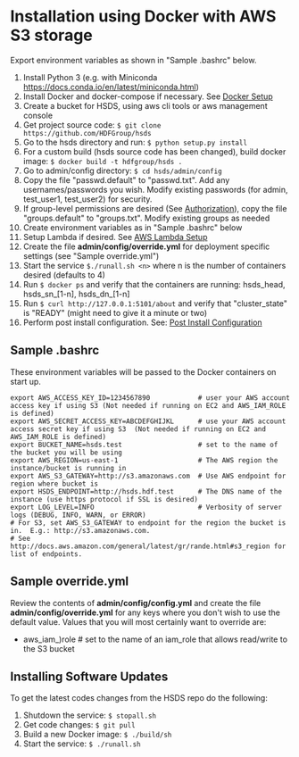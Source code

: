 Installation using Docker with AWS S3 storage
=============================================

Export environment variables as shown in "Sample .bashrc" below.

1. Install Python 3 (e.g. with Miniconda <https://docs.conda.io/en/latest/miniconda.html>)
2. Install Docker and docker-compose if necessary. See [Docker Setup](setup_docker.md) 
3. Create a bucket for HSDS, using aws cli tools or aws management console
4. Get project source code: `$ git clone https://github.com/HDFGroup/hsds`
5. Go to the hsds directory and run: `$ python setup.py install`
6. For a custom build (hsds source code has been changed), build docker image:  `$ docker build -t hdfgroup/hsds .`
7. Go to admin/config directory: `$ cd hsds/admin/config`
8. Copy the file "passwd.default" to "passwd.txt".  Add any usernames/passwords you wish.  Modify existing passwords (for admin, test_user1, test_user2) for security.
9. If group-level permissions are desired (See [Authorization](authorization.md)), copy the file "groups.default" to "groups.txt".  Modify existing groups as needed
10. Create environment variables as in "Sample .bashrc" below
11. Setup Lambda if desired.  See [AWS Lambda Setup](aws_lambda_setup.md)
12. Create the file **admin/config/override.yml** for deployment specific settings (see "Sample override.yml")
13. Start the service `$./runall.sh <n>` where n is the number of containers desired (defaults to 4)
14. Run `$ docker ps` and verify that the containers are running: hsds_head, hsds_sn_[1-n], hsds_dn_[1-n]
15. Run `$ curl http://127.0.0.1:5101/about` and verify that "cluster_state" is "READY" (might need to give it a minute or two)
16. Perform post install configuration.   See: [Post Install Configuration](post_install.md)


Sample .bashrc
--------------

These environment variables will be passed to the Docker containers on start up.

    export AWS_ACCESS_KEY_ID=1234567890            # user your AWS account access key if using S3 (Not needed if running on EC2 and AWS_IAM_ROLE is defined)
    export AWS_SECRET_ACCESS_KEY=ABCDEFGHIJKL      # use your AWS account access secret key if using S3  (Not needed if running on EC2 and AWS_IAM_ROLE is defined)
    export BUCKET_NAME=hsds.test                   # set to the name of the bucket you will be using
    export AWS_REGION=us-east-1                    # The AWS region the instance/bucket is running in
    export AWS_S3_GATEWAY=http://s3.amazonaws.com  # Use AWS endpoint for region where bucket is
    export HSDS_ENDPOINT=http://hsds.hdf.test      # The DNS name of the instance (use https protocol if SSL is desired)
    export LOG_LEVEL=INFO                          # Verbosity of server logs (DEBUG, INFO, WARN, or ERROR)
    # For S3, set AWS_S3_GATEWAY to endpoint for the region the bucket is in.  E.g.: http://s3.amazonaws.com.
    # See http://docs.aws.amazon.com/general/latest/gr/rande.html#s3_region for list of endpoints.

Sample override.yml
-------------------

Review the contents of **admin/config/config.yml** and create the file **admin/config/override.yml** for any keys where you don't 
wish to use the default value.  Values that you will most certainly want to override are:

* aws_iam_)role # set to the name of an iam_role that allows read/write to the S3 bucket


Installing Software Updates
---------------------------

To get the latest codes changes from the HSDS repo do the following:

1. Shutdown the service: `$ stopall.sh`
2. Get code changes: `$ git pull`
3. Build a new Docker image: `$ ./build/sh`
4. Start the service: `$ ./runall.sh`
